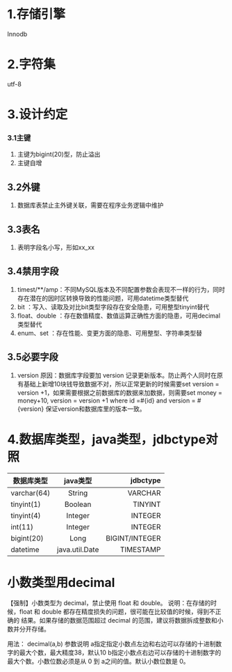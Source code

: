 # 1.存储引擎
Innodb

# 2.字符集
utf-8

# 3.设计约定
### 3.1主键
1. 主键为bigint(20)型，防止溢出
2. 主键自增

## 3.2外键
1. 数据库表禁止主外键关联，需要在程序业务逻辑中维护

## 3.3表名
1. 表明字段名小写，形如xx_xx

## 3.4禁用字段
1. timest/**/amp：不同MySQL版本及不同配置参数会表现不一样的行为，同时存在潜在的因时区转换导致的性能问题，可用datetime类型替代
2. bit ：写入、读取及对比bit类型字段存在安全隐患，可用整型tinyint替代
3. float、double ：存在数值精度、数值运算正确性方面的隐患，可用decimal类型替代
4. enum、set ：存在性能、变更方面的隐患、可用整型、字符串类型替

## 3.5必要字段
1. version
原因：数据库字段要加 version  记录更新版本。防止两个人同时在原有基础上新增10块钱导致数据不对，所以正常更新的时候需要set version = version +1，如果需要根据之前数据库的数据来加数据，则需要set money = money+10, version = version +1 where id =#{id} and version = #{version} 保证version和数据库里的版本一致。

# 4.数据库类型，java类型，jdbctype对照
数据库类型|java类型|jdbctype
--|:--:|--:
varchar(64) | String | VARCHAR
tinyint(1) | Boolean | TINYINT
tinyint(4) | Integer | INTEGER
int(11) | Integer | INTEGER
bigint(20) | Long | BIGINT/INTEGER
datetime |java.util.Date | TIMESTAMP

# 小数类型用decimal
【强制】小数类型为 decimal，禁止使用 float 和 double。
说明：在存储的时候，float 和 double 都存在精度损失的问题，很可能在比较值的时候，得到不正确的
结果。如果存储的数据范围超过 decimal 的范围，建议将数据拆成整数和小数并分开存储。

用法：
decimal(a,b)
参数说明
a指定指定小数点左边和右边可以存储的十进制数字的最大个数，最大精度38，默认10
b指定小数点右边可以存储的十进制数字的最大个数。小数位数必须是从 0 到 a之间的值。默认小数位数是 0。